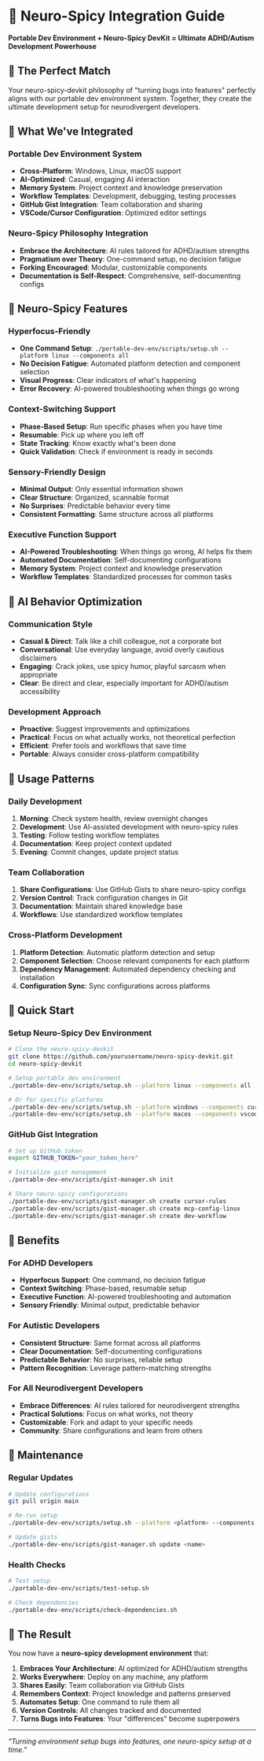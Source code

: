 # 🧠 Neuro-Spicy Integration Guide

**Portable Dev Environment + Neuro-Spicy DevKit = Ultimate ADHD/Autism Development Powerhouse**

## 🎯 The Perfect Match

Your neuro-spicy-devkit philosophy of "turning bugs into features" perfectly aligns with our portable dev environment system. Together, they create the ultimate development setup for neurodivergent developers.

## 🚀 What We've Integrated

### **Portable Dev Environment System**
- **Cross-Platform**: Windows, Linux, macOS support
- **AI-Optimized**: Casual, engaging AI interaction
- **Memory System**: Project context and knowledge preservation
- **Workflow Templates**: Development, debugging, testing processes
- **GitHub Gist Integration**: Team collaboration and sharing
- **VSCode/Cursor Configuration**: Optimized editor settings

### **Neuro-Spicy Philosophy Integration**
- **Embrace the Architecture**: AI rules tailored for ADHD/autism strengths
- **Pragmatism over Theory**: One-command setup, no decision fatigue
- **Forking Encouraged**: Modular, customizable components
- **Documentation is Self-Respect**: Comprehensive, self-documenting configs

## 🧠 Neuro-Spicy Features

### **Hyperfocus-Friendly**
- **One Command Setup**: `./portable-dev-env/scripts/setup.sh --platform linux --components all`
- **No Decision Fatigue**: Automated platform detection and component selection
- **Visual Progress**: Clear indicators of what's happening
- **Error Recovery**: AI-powered troubleshooting when things go wrong

### **Context-Switching Support**
- **Phase-Based Setup**: Run specific phases when you have time
- **Resumable**: Pick up where you left off
- **State Tracking**: Know exactly what's been done
- **Quick Validation**: Check if environment is ready in seconds

### **Sensory-Friendly Design**
- **Minimal Output**: Only essential information shown
- **Clear Structure**: Organized, scannable format
- **No Surprises**: Predictable behavior every time
- **Consistent Formatting**: Same structure across all platforms

### **Executive Function Support**
- **AI-Powered Troubleshooting**: When things go wrong, AI helps fix them
- **Automated Documentation**: Self-documenting configurations
- **Memory System**: Project context and knowledge preservation
- **Workflow Templates**: Standardized processes for common tasks

## 🎨 AI Behavior Optimization

### **Communication Style**
- **Casual & Direct**: Talk like a chill colleague, not a corporate bot
- **Conversational**: Use everyday language, avoid overly cautious disclaimers
- **Engaging**: Crack jokes, use spicy humor, playful sarcasm when appropriate
- **Clear**: Be direct and clear, especially important for ADHD/autism accessibility

### **Development Approach**
- **Proactive**: Suggest improvements and optimizations
- **Practical**: Focus on what actually works, not theoretical perfection
- **Efficient**: Prefer tools and workflows that save time
- **Portable**: Always consider cross-platform compatibility

## 🔧 Usage Patterns

### **Daily Development**
1. **Morning**: Check system health, review overnight changes
2. **Development**: Use AI-assisted development with neuro-spicy rules
3. **Testing**: Follow testing workflow templates
4. **Documentation**: Keep project context updated
5. **Evening**: Commit changes, update project status

### **Team Collaboration**
1. **Share Configurations**: Use GitHub Gists to share neuro-spicy configs
2. **Version Control**: Track configuration changes in Git
3. **Documentation**: Maintain shared knowledge base
4. **Workflows**: Use standardized workflow templates

### **Cross-Platform Development**
1. **Platform Detection**: Automatic platform detection and setup
2. **Component Selection**: Choose relevant components for each platform
3. **Dependency Management**: Automated dependency checking and installation
4. **Configuration Sync**: Sync configurations across platforms

## 🚀 Quick Start

### **Setup Neuro-Spicy Dev Environment**
```bash
# Clone the neuro-spicy-devkit
git clone https://github.com/yourusername/neuro-spicy-devkit.git
cd neuro-spicy-devkit

# Setup portable dev environment
./portable-dev-env/scripts/setup.sh --platform linux --components all

# Or for specific platforms
./portable-dev-env/scripts/setup.sh --platform windows --components cursor,mcp
./portable-dev-env/scripts/setup.sh --platform macos --components vscode
```

### **GitHub Gist Integration**
```bash
# Set up GitHub token
export GITHUB_TOKEN="your_token_here"

# Initialize gist management
./portable-dev-env/scripts/gist-manager.sh init

# Share neuro-spicy configurations
./portable-dev-env/scripts/gist-manager.sh create cursor-rules
./portable-dev-env/scripts/gist-manager.sh create mcp-config-linux
./portable-dev-env/scripts/gist-manager.sh create dev-workflow
```

## 🎯 Benefits

### **For ADHD Developers**
- **Hyperfocus Support**: One command, no decision fatigue
- **Context Switching**: Phase-based, resumable setup
- **Executive Function**: AI-powered troubleshooting and automation
- **Sensory Friendly**: Minimal output, predictable behavior

### **For Autistic Developers**
- **Consistent Structure**: Same format across all platforms
- **Clear Documentation**: Self-documenting configurations
- **Predictable Behavior**: No surprises, reliable setup
- **Pattern Recognition**: Leverage pattern-matching strengths

### **For All Neurodivergent Developers**
- **Embrace Differences**: AI rules tailored for neurodivergent strengths
- **Practical Solutions**: Focus on what works, not theory
- **Customizable**: Fork and adapt to your specific needs
- **Community**: Share configurations and learn from others

## 🔄 Maintenance

### **Regular Updates**
```bash
# Update configurations
git pull origin main

# Re-run setup
./portable-dev-env/scripts/setup.sh --platform <platform> --components all

# Update gists
./portable-dev-env/scripts/gist-manager.sh update <name>
```

### **Health Checks**
```bash
# Test setup
./portable-dev-env/scripts/test-setup.sh

# Check dependencies
./portable-dev-env/scripts/check-dependencies.sh
```

## 🎉 The Result

You now have a **neuro-spicy development environment** that:

1. **Embraces Your Architecture**: AI optimized for ADHD/autism strengths
2. **Works Everywhere**: Deploy on any machine, any platform
3. **Shares Easily**: Team collaboration via GitHub Gists
4. **Remembers Context**: Project knowledge and patterns preserved
5. **Automates Setup**: One command to rule them all
6. **Version Controls**: All changes tracked and documented
7. **Turns Bugs into Features**: Your "differences" become superpowers

---

*"Turning environment setup bugs into features, one neuro-spicy setup at a time."*

